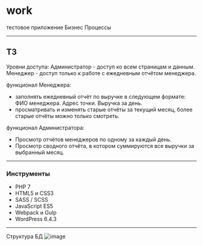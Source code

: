 # work
тестовое приложение Бизнес Процессы

---
## ТЗ

Уровни доступа:
Администратор - доступ ко всем страницам и данным. 
Менеджер - доступ только к работе с ежедневным отчётом менеджера.

функционал Менеджера:
- заполнять ежедневный отчёт по выручке в следующем формате:
		ФИО менеджера.
		Адрес точки.
		Выручка за день.
- просматривать и изменять старые отчёты за текущий месяц, более старые отчёты можно только смотреть.

функционал Администратора:
- Просмотр отчётов менеджеров по одному за каждый день.
- Просмотр сводного отчёта, в котором суммируются все выручки за выбранный месяц.

---
### Инструменты
- PHP 7
- HTML5 и CSS3
- SASS / SCSS
- JavaScript ES5
- Webpack и Gulp
- WordPress 6.4.3

---
Структура БД
![image](https://files.webpeternet.com/data-tables.png)